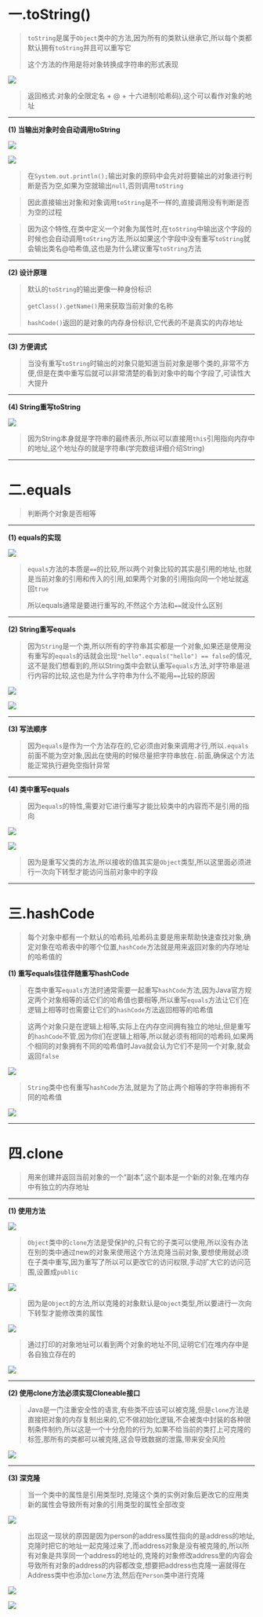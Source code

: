 
# 一.toString()

>`toString`是属于`Object`类中的方法,因为所有的类默认继承它,所以每个类都默认拥有`toString`并且可以重写它
>
>这个方法的作用是将对象转换成字符串的形式表现

![](images/Object类中的方法/file-20250412171830.png)

>返回格式:对象的全限定名 + @ + 十六进制(哈希码),这个可以看作对象的地址

****

**(1) 当输出对象时会自动调用toString**

![](images/Object类中的方法/file-20250412172554.png)

![](images/Object类中的方法/file-20250412172650.png)

>在`System.out.println();`输出对象的原码中会先对将要输出的对象进行判断是否为空,如果为空就输出`null`,否则调用`toString`

>因此直接输出对象和对象调用`toString`是不一样的,直接调用没有判断是否为空的过程

>因为这个特性,在类中定义一个对象为属性时,在`toString`中输出这个字段的时候也会自动调用`toString`方法,所以如果这个字段中没有重写`toString`就会输出类名@哈希值,这也是为什么建议重写`toString`方法

****

**(2) 设计原理**

>默认的`toString`的输出更像一种身份标识  
>
>`getClass().getName()`用来获取当前对象的名称
>
>`hashCode()`返回的是对象的内存身份标识,它代表的不是真实的内存地址

****

**(3) 方便调式**

>当没有重写`toString`时输出的对象只能知道当前对象是哪个类的,非常不方便,但是在类中重写后就可以非常清楚的看到对象中的每个字段了,可读性大大提升

****

**(4) String重写toString**

![](images/Object类中的方法/file-20250412200218.png)

>因为String本身就是字符串的最终表示,所以可以直接用`this`引用指向内存中的地址,这个地址存的就是字符串(学完数组详细介绍String)

****
# 二.equals

>判断两个对象是否相等

****

**(1) equals的实现**

![](images/Object类中的方法/file-20250412190014.png)

>`equals`方法的本质是`==`的比较,所以两个对象比较的其实是引用的地址,也就是当前对象的引用和传入的引用,如果两个对象的引用指向同一个地址就返回`true`
>
>所以equals通常是要进行重写的,不然这个方法和`==`就没什么区别

****

**(2) String重写equals**

>因为`String`是一个类,所以所有的字符串其实都是一个对象,如果还是使用没有重写的`equals`的话就会出现`"hello".equals("hello") == false`的情况,这不是我们想看到的,所以String类中会默认重写`equals`方法,对字符串是进行内容的比较,这也是为什么字符串为什么不能用`==`比较的原因

![](images/Object类中的方法/file-20250412191438.png)

![](images/Object类中的方法/file-20250412191701.png)

****

**(3) 写法顺序**

>因为`equals`是作为一个方法存在的,它必须由对象来调用才行,所以`.equals`前面不能为空对象,因此在使用的时候尽量把字符串放在`.`前面,确保这个方法能正常执行避免空指针异常

****

**(4) 类中重写equals**

>因为`equals`的特性,需要对它进行重写才能比较类中的内容而不是引用的指向

![](images/Object类中的方法/file-20250412195813.png)

![](images/Object类中的方法/file-20250412195802.png)

>因为是重写父类的方法,所以接收的值其实是`Object`类型,所以这里面必须进行一次向下转型才能访问当前对象中的字段

****

# 三.hashCode

>每个对象中都有一个默认的哈希码,哈希码主要是用来帮助快速查找对象,确定对象在哈希表中的哪个位置,`hashCode`方法就是用来返回对象的内存地址的哈希值的

**(1) 重写equals往往伴随重写hashCode**

>在类中重写`equals`方法时通常需要一起重写`hashCode`方法,因为Java官方规定两个对象相等的话它们的哈希值也要相等,所以重写`equals`方法让它们在逻辑上相等时也需要让它们的`hashCode`方法返回相等的哈希值

>这两个对象只是在逻辑上相等,实际上在内存空间拥有独立的地址,但是重写的`hashCode`不管,因为你们在逻辑上相等,所以就必须有相同的哈希码,如果两个相同的对象拥有不同的哈希值时Java就会认为它们不是同一个对象,就会返回`false`

![](images/Object类中的方法/file-20250412205130.png)

>`String`类中也有重写`hashCode`方法,就是为了防止两个相等的字符串拥有不同的哈希值

![](images/Object类中的方法/file-20250412205201.png)

****

# 四.clone

>用来创建并返回当前对象的一个“副本”,这个副本是一个新的对象,在堆内存中有独立的内存地址

****

**(1) 使用方法**

![](images/Object类中的方法/file-20250412213441.png)

>`Object`类中的`clone`方法是受保护的,只有它的子类可以使用,所以没有办法在别的类中通过new的对象来使用这个方法克隆当前对象,要想使用就必须在子类中重写,因为重写了所以可以更改它的访问权限,手动扩大它的访问范围,设置成`public`

![](images/Object类中的方法/file-20250412213910.png)

>因为是`Object`的方法,所以克隆的对象默认是`Object`类型,所以要进行一次向下转型才能修改类的属性

![](images/Object类中的方法/file-20250412215856.png)

>通过打印的对象地址可以看到两个对象的地址不同,证明它们在堆内存中是各自独立存在的

![](images/Object类中的方法/file-20250412215937.png)

****

**(2) 使用clone方法必须实现Cloneable接口**

>Java是一门注重安全性的语言,有些类不应该可以被克隆,但是`clone`方法是直接把对象的内存复制出来的,它不做初始化逻辑,不会被类中封装的各种限制条件制约,所以这是一个十分危险的行为,如果不给当前的类打上可克隆的标签,那所有的类都可以被克隆,这会导致数据的泄露,带来安全风险

![](images/Object类中的方法/file-20250412220015.png)

****

**(3) 深克隆**

>当一个类中的属性是引用类型时,克隆这个类的实例对象后更改它的应用类新的属性会导致所有对象的引用类型的属性全部改变

![](images/Object类中的方法/file-20250412220846.png)

>出现这一现状的原因是因为person的address属性指向的是address的地址,克隆时把它的地址一起克隆过来了,而address对象是没有被克隆的,所以所有对象是共享同一个address的地址的,克隆的对象修改address里的内容会导致所有对象的address的内容都改变,想要把address也克隆一遍就得在Address类中也添加`clone`方法,然后在`Person`类中进行克隆

![](images/Object类中的方法/file-20250412222014.png)

![](images/Object类中的方法/file-20250412221955.png)
